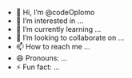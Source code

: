 - 👋 Hi, I’m @codeOplomo
- 👀 I’m interested in ...
- 🌱 I’m currently learning ...
- 💞️ I’m looking to collaborate on ...
- 📫 How to reach me ...
- 😄 Pronouns: ...
- ⚡ Fun fact: ...

<!---
codeOplomo/codeOplomo is a ✨ special ✨ repository because its `README.md` (this file) appears on your GitHub profile.
You can click the Preview link to take a look at your changes.
--->
